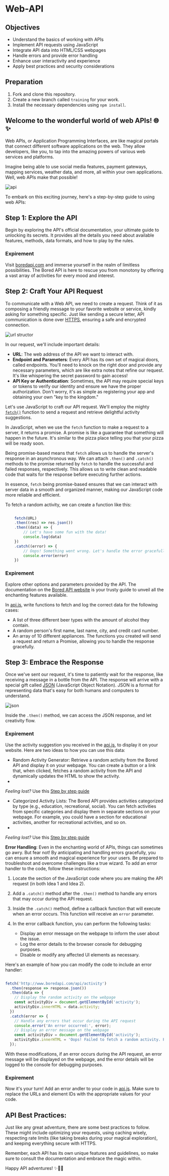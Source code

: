 # Web-API

## Objectives

- Understand the basics of working with APIs
- Implement API requests using JavaScript
- Integrate API data into HTML/CSS webpages
- Handle errors and provide error handling
- Enhance user interactivity and experience
- Apply best practices and security considerations

## Preparation

1. Fork and clone this repository.
2. Create a new branch called `training` for your work.
3. Install the necessary dependencies using `npm install`.


## Welcome to the wonderful world of web APIs! 🌐✨

Web APIs, or Application Programming Interfaces, are like magical portals that connect different software applications on the web. They allow developers, like you, to tap into the amazing powers of various web services and platforms.

Imagine being able to use social media features, payment gateways, mapping services, weather data, and more, all within your own applications. Well, web APIs make that possible!

![api](https://www.grapecity.com/componentone/docs/webapi/online-webapicore/images/webapi_core.png)

To embark on this exciting journey, here's a step-by-step guide to using web APIs:

## Step 1: Explore the API
Begin by exploring the API's official documentation, your ultimate guide to unlocking its secrets. It provides all the details you need about available features, methods, data formats, and how to play by the rules.

### Expirement
Visit [boredapi.com](http://www.boredapi.com/) and immerse yourself in the realm of limitless possibilities. The Bored API is here to rescue you from monotony by offering a vast array of activities for every mood and interest.

## Step 2: Craft Your API Request

To communicate with a Web API, we need to create a request. Think of it as composing a friendly message to your favorite website or service, kindly asking for something specific. Just like sending a secure letter, API communication is done over [HTTPS](https://developer.mozilla.org/en-US/docs/Web/HTTP), ensuring a safe and encrypted connection.

![url structor](https://cdn.ttgtmedia.com/rms/editorial/020619_TSS_RESTful-URL_half_column_mobile.png)

In our request, we'll include important details:
* **URL**: The web address of the API we want to interact with. 
* **Endpoint and Parameters**: Every API has its own set of magical doors, called endpoints. You'll need to knock on the right door and provide any necessary parameters, which are like extra notes that refine our request. It's like whispering the secret password to gain access!
* **API Key or Authentication**: Sometimes, the API may require special keys or tokens to verify our identity and ensure we have the proper authorization. Don't worry, it's as simple as registering your app and obtaining your own "key to the kingdom."

Let's use JavaScript to craft our API request. We'll employ the mighty [`fetch()`](https://developer.mozilla.org/en-US/docs/Web/API/Fetch_API/Using_Fetch) function to send a request and retrieve delightful activity suggestions.

In JavaScript, when we use the `fetch` function to make a request to a server, it returns a promise. A promise is like a guarantee that something will happen in the future. It's similar to the pizza place telling you that your pizza will be ready soon.

Being promise-based means that `fetch` allows us to handle the server's response in an asynchronous way. We can attach `.then()` and `.catch()` methods to the promise returned by `fetch` to handle the successful and failed responses, respectively. This allows us to write clean and readable code that waits for the response before executing further actions.

In essence, `fetch` being promise-based ensures that we can interact with server data in a smooth and organized manner, making our JavaScript code more reliable and efficient.

To fetch a random activity, we can create a function like this:

```js

    fetch(URL)
	.then((res) => res.json())
	.then((data) => {
		// Let's have some fun with the data!
		console.log(data)
	})
	.catch((error) => {
		// Oops! Something went wrong. Let's handle the error gracefully.
		console.error(error)
	})

```
### Expirement
Explore other options and parameters provided by the API. The documentation on the [Bored API website](http://www.boredapi.com/) is your trusty guide to unveil all the enchanting features available.

In [api.js](./expirement/api.js), write functions to fetch and log the correct data for the following cases:
* A list of three different beer types with the amount of alcohol they contain.
* A random person's first name, last name, city, and credit card number.
* An array of 10 different appliances.
The functions you created will send a request and return a Promise, allowing you to handle the response gracefully.

## Step 3: Embrace the Response

Once we've sent our request, it's time to patiently wait for the response, like receiving a message in a bottle from the API. 
The response will arrive with a special gift called [JSON](https://en.wikipedia.org/wiki/JSON) (JavaScript Object Notation). 
JSON is a format for representing data that's easy for both humans and computers to understand.

![json](https://www.w3resource.com/w3r_images/jsonviewer.stack.hu-format.png)

Inside the `.then()` method, we can access the JSON response, and let creativity flow. 

### Expirement

Use the activity suggestion you received in the [api.js](./expirement/api.js), to display it on your website. Here are two ideas to how you can use this data:
* Random Activity Generator: Retrieve a random activity from the Bored API and display it on your webpage. You can create a button or a link that, when clicked, fetches a random activity from the API and dynamically updates the HTML to show the activity.
* 
*Feeling lost?*
Use this [Step by step guide](./expirement/activity-generator-guide.md)

* Categorized Activity Lists: The Bored API provides activities categorized by type (e.g., education, recreational, social). You can fetch activities from specific categories and display them in separate sections on your webpage. For example, you could have a section for educational activities, another for recreational activities, and so on.
* 
*Feeling lost?*
Use this [Step by step guide](./expirement/categorized-activities-guide.md)




**Error Handling**: Even in the enchanting world of APIs, things can sometimes go awry. But fear not! By anticipating and handling errors gracefully, you can ensure a smooth and magical experience for your users. Be prepared to troubleshoot and overcome challenges like a true wizard.
To add an error handler to the code, follow these instructions:

1. Locate the section of the JavaScript code where you are making the API request (in both Idea 1 and Idea 2).

2. Add a `.catch()` method after the `.then()` method to handle any errors that may occur during the API request.

3. Inside the `.catch()` method, define a callback function that will execute when an error occurs. This function will receive an `error` parameter.

4. In the error callback function, you can perform the following tasks:
   - Display an error message on the webpage to inform the user about the issue.
   - Log the error details to the browser console for debugging purposes.
   - Disable or modify any affected UI elements as necessary.

Here's an example of how you can modify the code to include an error handler:

```js

fetch('http://www.boredapi.com/api/activity')
  .then(response => response.json())
  .then(data => {
    // Display the random activity on the webpage
    const activityDiv = document.getElementById('activity');
    activityDiv.innerHTML = data.activity;
  })
  .catch(error => {
    // Handle any errors that occur during the API request
    console.error('An error occurred:', error);
    // Display an error message on the webpage
    const activityDiv = document.getElementById('activity');
    activityDiv.innerHTML = 'Oops! Failed to fetch a random activity. Please try again later.';
  });
```

With these modifications, if an error occurs during the API request, an error message will be displayed on the webpage, and the error details will be logged to the console for debugging purposes.


### Expirement

Now it's your turn!
Add an error andler to your code in [api.js](./expirement/api.js).
Make sure to replace the URLs and element IDs with the appropriate values for your code.

## API Best Practices: 
Just like any great adventure, there are some best practices to follow. These might include optimizing your requests, using caching wisely, respecting rate limits (like taking breaks during your magical exploration), and keeping everything secure with HTTPS.

Remember, each API has its own unique features and guidelines, so make sure to consult the documentation and embrace the magic within.

Happy API adventures! ✨🚀🌈



